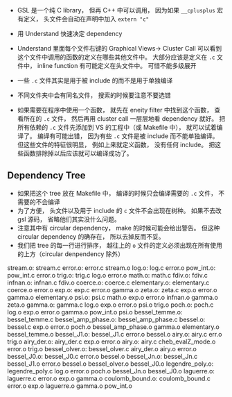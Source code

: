 * GSL 是一个纯 C library， 但再 C++ 中可以调用， 因为如果 `__cplusplus` 宏有定义， 头文件会自动在声明中加入 `extern "c"`
* 用 Understand 快速决定 dependency



* Understand 里面每个文件右键的 Graphical Views-> Cluster Call 可以看到这个文件中调用的函数的定义在哪些其他文件中。 大部分应该是定义在 `.c` 文件中， inline function 有可能定义在头文件中。 可惜不能多级展开
* 一些 `.c` 文件其实是用于被 include 的而不是用于单独编译
* 不同文件夹中会有同名文件， 搜索的时候要注意不要选错

* 如果需要在程序中使用一个函数， 就先在 eneity filter 中找到这个函数， 查看所在的 `.c` 文件， 然后再用 cluster call 一层层地看 dependency 就好。 把所有依赖的 `.c` 文件先添加到 VS 的工程中（或 Makefile 中）， 就可以试着编译了。 编译有可能出错， 因为有些 `.c` 文件是被 include 而不能单独编译。 但这些文件的特征很明显， 例如上来就定义函数， 没有任何 include。 把这些函数排除掉以后应该就可以编译成功了。


## Dependency Tree
* 如果把这个 tree 放在 Makefile 中， 编译的时候只会编译需要的 `.c` 文件， 不需要的不会编译
* 为了方便， 头文件以及用于 include 的 `c` 文件不会出现在树种。 如果不去改 gsl 源码， 省略他们其实没什么问题。
* 注意其中有 circular dependency， make 的时候可能会给出警告。 但这种 circular dependency 的确存在， 所以去掉反而不妥。
* 我们把 tree 的每一行进行排序， 越往上的 `o` 文件的定义必须出现在所有使用的上方（circular denpendency 除外）

stream.o: stream.c
error.o: error.c stream.o
log.o: log.c  error.o
pow_int.o: pow_int.c error.o
trig.o: trig.c log.o error.o
math.o: math.c
fdiv.o: fdiv.c
infnan.o: infnan.c fdiv.o
coerce.o: coerce.c
elementary.o: elementary.c coerce.o error.o
exp.o: exp.c error.o gamma.o
zeta.o: zeta.c exp.o error.o gamma.o elementary.o
psi.o: psi.c math.o exp.o error.o infnan.o gamma.o zeta.o
gamma.o: gamma.c  log.o exp.o error.o psi.o trig.o
poch.o: poch.c log.o exp.o error.o gamma.o pow_int.o psi.o
bessel_temme.o: bessel_temme.c 
bessel_amp_phase.o: bessel_amp_phase.c
bessel.o: bessel.c exp.o error.o poch.o bessel_amp_phase.o gamma.o elementary.o bessel_temme.o
bessel_J1.o: bessel_J1.c  error.o bessel.o
airy.o: airy.c err.o trig.o
airy_der.o: airy_der.c exp.o error.o
airy.o: airy.c cheb_evalZ_mode.o error.o trig.o
bessel_olver.o: bessel_olver.c  airy_der.o airy.o error.o
bessel_J0.o: bessel_J0.c  error.o bessel.o
bessel_Jn.o: bessel_Jn.c bessel_J1.o error.o bessel.o bessel_olver.o bessel_J0.o
legendre_poly.o: legendre_poly.c log.o error.o poch.o bessel_Jn.o bessel_J0.o
laguerre.o: laguerre.c error.o exp.o gamma.o
coulomb_bound.o: coulomb_bound.c error.o exp.o laguerre.o gamma.o pow_int.o
